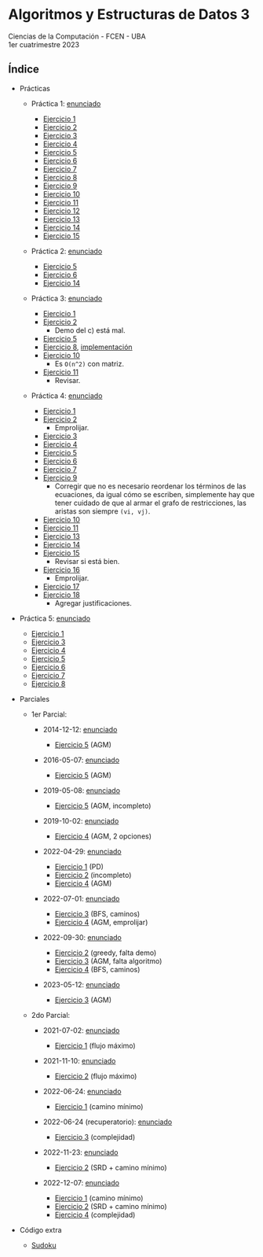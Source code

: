 # Algoritmos y Estructuras de Datos 3

Ciencias de la Computación - FCEN - UBA\
1er cuatrimestre 2023

## Índice

- Prácticas

  - Práctica 1: [enunciado](Prácticas/Práctica1/Práctica1.pdf)
    - [Ejercicio 1](Prácticas/Práctica1/ej01)
    - [Ejercicio 2](Prácticas/Práctica1/ej02)
    - [Ejercicio 3](Prácticas/Práctica1/ej03)
    - [Ejercicio 4](Prácticas/Práctica1/ej04)
    - [Ejercicio 5](Prácticas/Práctica1/ej05)
    - [Ejercicio 6](Prácticas/Práctica1/ej06)
    - [Ejercicio 7](Prácticas/Práctica1/ej07)
    - [Ejercicio 8](Prácticas/Práctica1/ej08)
    - [Ejercicio 9](Prácticas/Práctica1/ej09)
    - [Ejercicio 10](Prácticas/Práctica1/ej10)
    - [Ejercicio 11](Prácticas/Práctica1/ej11)
    - [Ejercicio 12](Prácticas/Práctica1/ej12)
    - [Ejercicio 13](Prácticas/Práctica1/ej13)
    - [Ejercicio 14](Prácticas/Práctica1/ej14)
    - [Ejercicio 15](Prácticas/Práctica1/ej15)

  - Práctica 2: [enunciado](Prácticas/Práctica2/Práctica2.pdf)
    - [Ejercicio 5](Prácticas/Práctica2/ej05.pdf)
    - [Ejercicio 6](Prácticas/Práctica2/ej06.pdf)
    - [Ejercicio 14](Prácticas/Práctica2/ej14.pdf)

  - Práctica 3: [enunciado](Prácticas/Práctica3/Práctica3.pdf)
    - [Ejercicio 1](Prácticas/Práctica3/ej01.pdf)
    - [Ejercicio 2](Prácticas/Práctica3/ej02.pdf)
      - Demo del c) está mal.
    - [Ejercicio 5](Prácticas/Práctica3/ej05.pdf)
    - [Ejercicio 8](Prácticas/Práctica3/ej08.pdf), [implementación](Prácticas/Práctica3/ej08.py)
    - [Ejercicio 10](Prácticas/Práctica3/ej10.pdf)
      - Es `O(n^2)` con matriz.
    - [Ejercicio 11](Prácticas/Práctica3/ej11.pdf)
      - Revisar.

  - Práctica 4: [enunciado](Prácticas/Práctica4/Práctica4.pdf)
    - [Ejercicio 1](Prácticas/Práctica4/ej01.pdf)
    - [Ejercicio 2](Prácticas/Práctica4/ej02.pdf)
      - Emprolijar.
    - [Ejercicio 3](Prácticas/Práctica4/ej03.pdf)
    - [Ejercicio 4](Prácticas/Práctica4/ej04.pdf)
    - [Ejercicio 5](Prácticas/Práctica4/ej05.pdf)
    - [Ejercicio 6](Prácticas/Práctica4/ej06.pdf)
    - [Ejercicio 7](Prácticas/Práctica4/ej07.pdf)
    - [Ejercicio 9](Prácticas/Práctica4/ej09.pdf)
      - Corregir que no es necesario reordenar los términos de las ecuaciones, da igual cómo se escriben, simplemente hay que tener cuidado de que al armar el grafo de restricciones, las aristas son siempre `(vi, vj)`.
    - [Ejercicio 10](Prácticas/Práctica4/ej10.pdf)
    - [Ejercicio 11](Prácticas/Práctica4/ej11.pdf)
    - [Ejercicio 13](Prácticas/Práctica4/ej13.pdf)
    - [Ejercicio 14](Prácticas/Práctica4/ej14.pdf)
    - [Ejercicio 15](Prácticas/Práctica4/ej15.pdf)
      - Revisar si está bien.
    - [Ejercicio 16](Prácticas/Práctica4/ej16.pdf)
      - Emprolijar.
    - [Ejercicio 17](Prácticas/Práctica4/ej17.pdf)
    - [Ejercicio 18](Prácticas/Práctica4/ej18.pdf)
      - Agregar justificaciones.

- Práctica 5: [enunciado](Prácticas/Práctica5/Práctica5.pdf)
    - [Ejercicio 1](Prácticas/Práctica5/ej01.pdf)
    - [Ejercicio 3](Prácticas/Práctica5/ej03.pdf)
    - [Ejercicio 4](Prácticas/Práctica5/ej04.pdf)
    - [Ejercicio 5](Prácticas/Práctica5/ej05.pdf)
    - [Ejercicio 6](Prácticas/Práctica5/ej06.pdf)
    - [Ejercicio 7](Prácticas/Práctica5/ej07.pdf)
    - [Ejercicio 8](Prácticas/Práctica5/ej08.pdf)

- Parciales

  - 1er Parcial:
    - 2014-12-12: [enunciado](Parciales/P1/2014-12-12/2014-12-12.pdf)
      - [Ejercicio 5](Parciales/P1/2014-12-12/ej05.pdf) (AGM)

    - 2016-05-07: [enunciado](Parciales/P1/2016-05-07/2016-05-07.pdf)
      - [Ejercicio 5](Parciales/P1/2016-05-07/ej05.pdf) (AGM)

    - 2019-05-08: [enunciado](Parciales/P1/2019-05-08/2019-05-08.pdf)
      - [Ejercicio 5](Parciales/P1/2019-05-08/ej05.pdf) (AGM, incompleto)

    - 2019-10-02: [enunciado](Parciales/P1/2019-10-02/2019-10-02.pdf)
      - [Ejercicio 4](Parciales/P1/2019-10-02/ej04.pdf) (AGM, 2 opciones)

    - 2022-04-29: [enunciado](Parciales/P1/2022-04-29/2022-04-29.pdf)
      - [Ejercicio 1](Parciales/P1/2022-04-29/ej01.pdf) (PD)
      - [Ejercicio 2](Parciales/P1/2022-04-29/ej02.pdf) (incompleto)
      - [Ejercicio 4](Parciales/P1/2022-04-29/ej04.pdf) (AGM)

    - 2022-07-01: [enunciado](Parciales/P1/2022-07-01/2022-07-01.pdf)
      - [Ejercicio 3](Parciales/P1/2022-07-01/ej03.pdf) (BFS, caminos)
      - [Ejercicio 4](Parciales/P1/2022-07-01/ej04.pdf) (AGM, emprolijar)

    - 2022-09-30: [enunciado](Parciales/P1/2022-09-30/2022-09-30.pdf)
      - [Ejercicio 2](Parciales/P1/2022-09-30/ej02.pdf) (greedy, falta demo)
      - [Ejercicio 3](Parciales/P1/2022-09-30/ej03.pdf) (AGM, falta algoritmo)
      - [Ejercicio 4](Parciales/P1/2022-09-30/ej04.pdf) (BFS, caminos)

    - 2023-05-12: [enunciado](Parciales/P1/2023-05-12/2023-05-12.pdf)
      - [Ejercicio 3](Parciales/P1/2023-05-12/ej03.pdf) (AGM)

  - 2do Parcial:
    - 2021-07-02: [enunciado](Parciales/P2/2021-07-02/2021-07-02.pdf)
      - [Ejercicio 1](Parciales/P2/2021-07-02/ej01.pdf) (flujo máximo)

    - 2021-11-10: [enunciado](Parciales/P2/2021-11-10/2021-11-10.pdf)
      - [Ejercicio 2](Parciales/P2/2021-11-10/ej02.pdf) (flujo máximo)

    - 2022-06-24: [enunciado](Parciales/P2/2022-06-24/2022-06-24.pdf)
      - [Ejercicio 1](Parciales/P2/2022-06-24/ej01.pdf) (camino mínimo)

    - 2022-06-24 (recuperatorio): [enunciado](Parciales/P2/2022-06-24-recu/2022-06-24-recu.pdf)
      - [Ejercicio 3](Parciales/P2/2022-06-24-recu/ej03.pdf) (complejidad)

    - 2022-11-23: [enunciado](Parciales/P2/2022-11-23/2022-11-23.pdf)
      - [Ejercicio 2](Parciales/P2/2022-11-23/ej02.pdf) (SRD + camino mínimo)

    - 2022-12-07: [enunciado](Parciales/P2/2022-12-07/2022-12-07.pdf)
      - [Ejercicio 1](Parciales/P2/2022-12-07/ej01.pdf) (camino mínimo)
      - [Ejercicio 2](Parciales/P2/2022-12-07/ej02.pdf) (SRD + camino mínimo)
      - [Ejercicio 4](Parciales/P2/2022-12-07/ej04.pdf) (complejidad)

- Código extra

  - [Sudoku](Code/sudoku)

